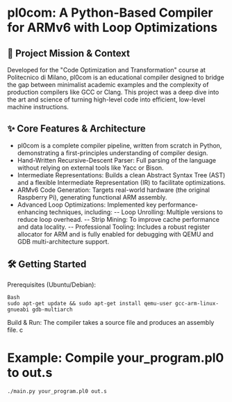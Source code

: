 # pl0com: A Python-Based Compiler for ARMv6 with Loop Optimizations

## 🎯 Project Mission & Context
Developed for the "Code Optimization and Transformation" course at Politecnico di Milano, pl0com is an educational compiler designed to bridge the gap between minimalist academic examples and the complexity of production compilers like GCC or Clang. This project was a deep dive into the art and science of turning high-level code into efficient, low-level machine instructions.

## ✨ Core Features & Architecture
- pl0com is a complete compiler pipeline, written from scratch in Python, demonstrating a first-principles understanding of compiler design.
- Hand-Written Recursive-Descent Parser: Full parsing of the language without relying on external tools like Yacc or Bison.
- Intermediate Representations: Builds a clean Abstract Syntax Tree (AST) and a flexible Intermediate Representation (IR) to facilitate optimizations.
- ARMv6 Code Generation: Targets real-world hardware (the original Raspberry Pi), generating functional ARM assembly.
- Advanced Loop Optimizations: Implemented key performance-enhancing techniques, including:
-- Loop Unrolling: Multiple versions to reduce loop overhead.
-- Strip Mining: To improve cache performance and data locality.
-- Professional Tooling: Includes a robust register allocator for ARM and is fully enabled for debugging with QEMU and GDB multi-architecture support.

## 🛠️ Getting Started
Prerequisites (Ubuntu/Debian):
 

```
Bash
sudo apt-get update && sudo apt-get install qemu-user gcc-arm-linux-gnueabi gdb-multiarch
```
Build & Run:
The compiler takes a source file and produces an assembly file.
c
# Example: Compile your_program.pl0 to out.s
```
./main.py your_program.pl0 out.s
```
